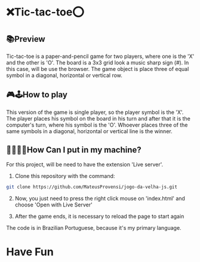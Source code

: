 # ❌Tic-tac-toe⭕

## 📚Preview

Tic-tac-toe is a paper-and-pencil game for two players, where one is the 'X' and the other is 'O'. The board is a 3x3 grid look a music sharp sign (#). In this case, will be use the browser. The game object is place three of equal symbol in a diagonal, horizontal or vertical row.

## 🎮🕹How to play

This version of the game is single player, so the player symbol is the 'X'. The player places his symbol on the board in his turn and after that it is the computer's turn, where his symbol is the 'O'. Whoever places three of the same symbols in a diagonal, horizontal or vertical line is the winner.

## 👨‍💻👩‍💻How Can I put in my machine?

For this project, will be need to have the extension 'Live server'.

1. Clone this repository with the command:

``` bash
git clone https://github.com/MateusProvensi/jogo-da-velha-js.git
```

2. Now, you just need to press the right click mouse on 'index.html' and choose 'Open with Live Server'

3. After the game ends, it is necessary to reload the page to start again

The code is in Brazilian Portuguese, because it's my primary language.

# Have Fun
